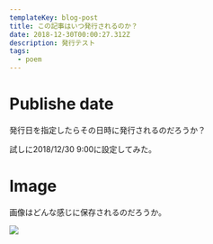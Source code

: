 ```yaml
---
templateKey: blog-post
title: この記事はいつ発行されるのか？
date: 2018-12-30T00:00:27.312Z
description: 発行テスト
tags:
  - poem
---
```

# Publishe date

発行日を指定したらその日時に発行されるのだろうか？

試しに2018/12/30 9:00に設定してみた。

# Image

画像はどんな感じに保存されるのだろうか。

![](/img/image-20181229.jpg)
